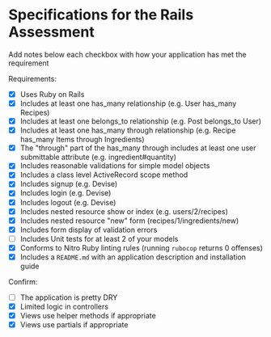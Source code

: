# Specifications for the Rails Assessment

Add notes below each checkbox with how your application has met the requirement

Requirements:
- [x] Uses Ruby on Rails
- [x] Includes at least one has_many relationship (e.g. User has_many Recipes)
- [x] Includes at least one belongs_to relationship (e.g. Post belongs_to User)
- [x] Includes at least one has_many through relationship (e.g. Recipe has_many Items through Ingredients)
- [x] The "through" part of the has_many through includes at least one user submittable attribute (e.g. ingredient#quantity)
- [X] Includes reasonable validations for simple model objects
- [X] Includes a class level ActiveRecord scope method
- [X] Includes signup (e.g. Devise)
- [X] Includes login (e.g. Devise)
- [X] Includes logout (e.g. Devise)
- [X] Includes nested resource show or index (e.g. users/2/recipes)
- [X] Includes nested resource "new" form (recipes/1/ingredients/new)
- [X] Includes form display of validation errors
- [ ] Includes Unit tests for at least 2 of your models
- [X] Conforms to Nitro Ruby linting rules (running `rubocop` returns 0 offenses)
- [X] Includes a `README.md` with an application description and installation guide

Confirm:
- [ ] The application is pretty DRY
- [X] Limited logic in controllers
- [X] Views use helper methods if appropriate
- [X] Views use partials if appropriate
